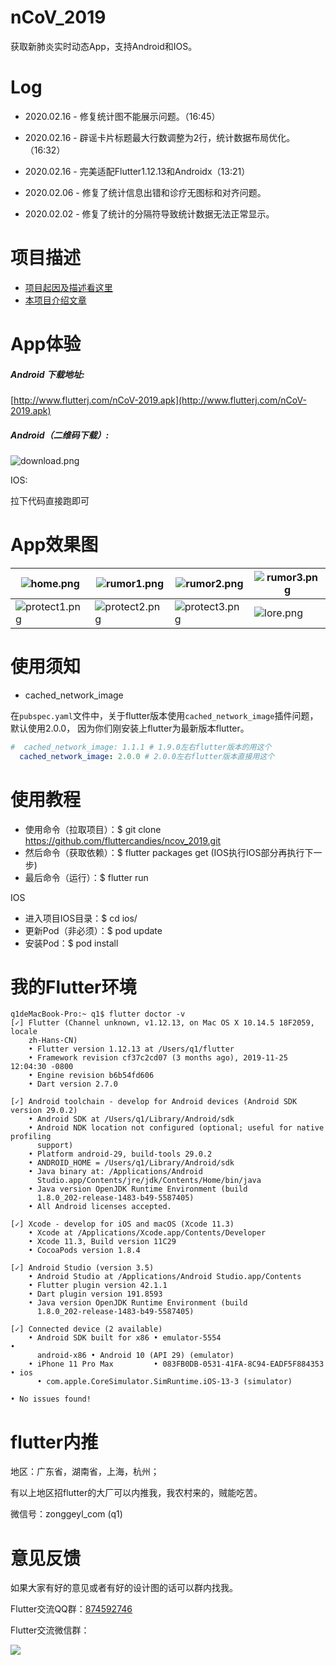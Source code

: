 # nCoV_2019

获取新肺炎实时动态App，支持Android和IOS。

# Log
* 2020.02.16 - 修复统计图不能展示问题。（16:45）

* 2020.02.16 - 辟谣卡片标题最大行数调整为2行，统计数据布局优化。（16:32）

* 2020.02.16 - 完美适配Flutter1.12.13和Androidx（13:21）

* 2020.02.06 - 修复了统计信息出错和诊疗无图标和对齐问题。

* 2020.02.02 - 修复了统计的分隔符导致统计数据无法正常显示。

# 项目描述

* [项目起因及描述看这里](https://juejin.im/post/5e2c6a6e51882526b757cf2e)
* [本项目介绍文章](https://juejin.im/post/5e2c8ba3e51d4557e86e9b8c)

# App体验
##### Android 下载地址:
[http://www.flutterj.com/nCoV-2019.apk](http://www.flutterj.com/nCoV-2019.apk)

##### Android（二维码下载）:

![download.png](assets/git/download.png)

IOS:

拉下代码直接跑即可

# App效果图
|![home.png](assets/git/home.png)| ![rumor1.png](assets/git/rumor1.png) | ![rumor2.png](assets/git/rumor2.png) | ![rumor3.png](assets/git/rumor3.png) |
| --- | --- | --- | --- |
|![protect1.png](assets/git/protect1.png)| ![protect2.png](assets/git/protect2.png) | ![protect3.png](assets/git/protect3.png) | ![lore.png](assets/git/lore.png) |

# 使用须知
* cached_network_image

在`pubspec.yaml`文件中，关于flutter版本使用`cached_network_image`插件问题，默认使用2.0.0，
因为你们刚安装上flutter为最新版本flutter。
```yaml
#  cached_network_image: 1.1.1 # 1.9.0左右flutter版本的用这个
  cached_network_image: 2.0.0 # 2.0.0左右flutter版本直接用这个
```

# 使用教程

*  使用命令（拉取项目）：$ git clone https://github.com/fluttercandies/ncov_2019.git
*  然后命令（获取依赖）：$ flutter packages get  (IOS执行IOS部分再执行下一步)
*  最后命令（运行）：$ flutter run

IOS
*  进入项目IOS目录：$ cd ios/
*  更新Pod（非必须）：$ pod update
*  安装Pod：$ pod install

# 我的Flutter环境
```
q1deMacBook-Pro:~ q1$ flutter doctor -v
[✓] Flutter (Channel unknown, v1.12.13, on Mac OS X 10.14.5 18F2059, locale
    zh-Hans-CN)
    • Flutter version 1.12.13 at /Users/q1/flutter
    • Framework revision cf37c2cd07 (3 months ago), 2019-11-25 12:04:30 -0800
    • Engine revision b6b54fd606
    • Dart version 2.7.0

[✓] Android toolchain - develop for Android devices (Android SDK version 29.0.2)
    • Android SDK at /Users/q1/Library/Android/sdk
    • Android NDK location not configured (optional; useful for native profiling
      support)
    • Platform android-29, build-tools 29.0.2
    • ANDROID_HOME = /Users/q1/Library/Android/sdk
    • Java binary at: /Applications/Android
      Studio.app/Contents/jre/jdk/Contents/Home/bin/java
    • Java version OpenJDK Runtime Environment (build
      1.8.0_202-release-1483-b49-5587405)
    • All Android licenses accepted.

[✓] Xcode - develop for iOS and macOS (Xcode 11.3)
    • Xcode at /Applications/Xcode.app/Contents/Developer
    • Xcode 11.3, Build version 11C29
    • CocoaPods version 1.8.4

[✓] Android Studio (version 3.5)
    • Android Studio at /Applications/Android Studio.app/Contents
    • Flutter plugin version 42.1.1
    • Dart plugin version 191.8593
    • Java version OpenJDK Runtime Environment (build
      1.8.0_202-release-1483-b49-5587405)

[✓] Connected device (2 available)
    • Android SDK built for x86 • emulator-5554                        •
      android-x86 • Android 10 (API 29) (emulator)
    • iPhone 11 Pro Max         • 083FB0DB-0531-41FA-8C94-EADF5F884353 • ios
      • com.apple.CoreSimulator.SimRuntime.iOS-13-3 (simulator)

• No issues found!
```

# flutter内推

地区：广东省，湖南省，上海，杭州；

有以上地区招flutter的大厂可以内推我，我农村来的，贼能吃苦。

微信号：zonggeyl_com (q1)

# 意见反馈
如果大家有好的意见或者有好的设计图的话可以群内找我。

Flutter交流QQ群：[874592746](https://jq.qq.com/?_wv=1027&k=5coTYqE)

Flutter交流微信群：

![](https://user-gold-cdn.xitu.io/2020/1/27/16fe2f50329f799c?w=512&h=512&f=jpeg&s=49463)